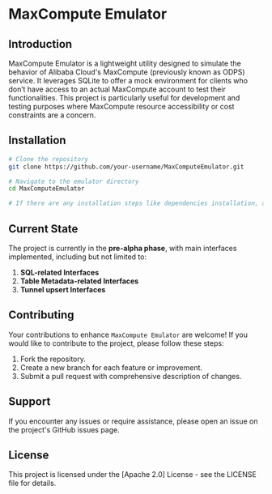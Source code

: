 # MaxCompute Emulator

## Introduction

MaxCompute Emulator is a lightweight utility designed to simulate the behavior of Alibaba Cloud's MaxCompute (previously known as ODPS) service. It leverages SQLite to offer a mock environment for clients who don’t have access to an actual MaxCompute account to test their functionalities. This project is particularly useful for development and testing purposes where MaxCompute resource accessibility or cost constraints are a concern.

## Installation

```bash
# Clone the repository
git clone https://github.com/your-username/MaxComputeEmulator.git

# Navigate to the emulator directory
cd MaxComputeEmulator

# If there are any installation steps like dependencies installation, add them here
```

## Current State

The project is currently in the **pre-alpha phase**, with main interfaces implemented, including but not limited to:

1. **SQL-related Interfaces**
2. **Table Metadata-related Interfaces**
3. **Tunnel upsert Interfaces**

## Contributing

Your contributions to enhance `MaxCompute Emulator` are welcome! If you would like to contribute to the project, please follow these steps:

1. Fork the repository.
2. Create a new branch for each feature or improvement.
3. Submit a pull request with comprehensive description of changes.

## Support

If you encounter any issues or require assistance, please open an issue on the project's GitHub issues page.

## License

This project is licensed under the [Apache 2.0] License - see the LICENSE file for details.